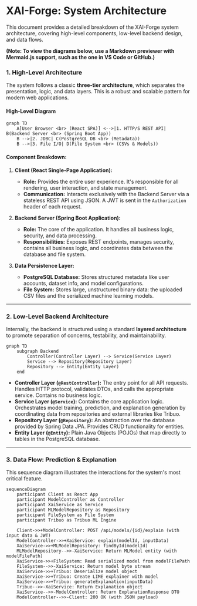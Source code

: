 # XAI-Forge: System Architecture

This document provides a detailed breakdown of the XAI-Forge system architecture, covering high-level components, low-level backend design, and data flows.

**(Note: To view the diagrams below, use a Markdown previewer with Mermaid.js support, such as the one in VS Code or GitHub.)**

### 1. High-Level Architecture

The system follows a classic **three-tier architecture**, which separates the presentation, logic, and data layers. This is a robust and scalable pattern for modern web applications.

#### High-Level Diagram

```mermaid
graph TD
    A[User Browser <br> (React SPA)] <-->|1. HTTP/S REST API| B(Backend Server <br> (Spring Boot App))
    B -->|2. JDBC| C(PostgreSQL DB <br> (Metadata))
    B -->|3. File I/O| D(File System <br> (CSVs & Models))
```

#### Component Breakdown:

1.  **Client (React Single-Page Application):**
    *   **Role:** Provides the entire user experience. It's responsible for all rendering, user interaction, and state management.
    *   **Communication:** Interacts exclusively with the Backend Server via a stateless REST API using JSON. A JWT is sent in the `Authorization` header of each request.

2.  **Backend Server (Spring Boot Application):**
    *   **Role:** The core of the application. It handles all business logic, security, and data processing.
    *   **Responsibilities:** Exposes REST endpoints, manages security, contains all business logic, and coordinates data between the database and file system.

3.  **Data Persistence Layer:**
    *   **PostgreSQL Database:** Stores structured metadata like user accounts, dataset info, and model configurations.
    *   **File System:** Stores large, unstructured binary data: the uploaded CSV files and the serialized machine learning models.

---

### 2. Low-Level Backend Architecture

Internally, the backend is structured using a standard **layered architecture** to promote separation of concerns, testability, and maintainability.

```mermaid
graph TD
    subgraph Backend
        Controller(Controller Layer) --> Service(Service Layer)
        Service --> Repository(Repository Layer)
        Repository --> Entity(Entity Layer)
    end
```

*   **Controller Layer (`@RestController`):** The entry point for all API requests. Handles HTTP protocol, validates DTOs, and calls the appropriate service. Contains no business logic.
*   **Service Layer (`@Service`):** Contains the core application logic. Orchestrates model training, prediction, and explanation generation by coordinating data from repositories and external libraries like Tribuo.
*   **Repository Layer (`@Repository`):** An abstraction over the database provided by Spring Data JPA. Provides CRUD functionality for entities.
*   **Entity Layer (`@Entity`):** Plain Java Objects (POJOs) that map directly to tables in the PostgreSQL database.

---

### 3. Data Flow: Prediction & Explanation

This sequence diagram illustrates the interactions for the system's most critical feature.

```mermaid
sequenceDiagram
    participant Client as React App
    participant ModelController as Controller
    participant XaiService as Service
    participant MLModelRepository as Repository
    participant FileSystem as File System
    participant Tribuo as Tribuo ML Engine

    Client->>+ModelController: POST /api/models/{id}/explain (with input data & JWT)
    ModelController->>+XaiService: explain(modelId, inputData)
    XaiService->>+MLModelRepository: findById(modelId)
    MLModelRepository-->>-XaiService: Return MLModel entity (with modelFilePath)
    XaiService->>+FileSystem: Read serialized model from modelFilePath
    FileSystem-->>-XaiService: Return model byte stream
    XaiService->>+Tribuo: Deserialize model object
    XaiService->>+Tribuo: Create LIME explainer with model
    XaiService->>+Tribuo: generateExplanation(inputData)
    Tribuo-->>-XaiService: Return Explanation object
    XaiService-->>-ModelController: Return ExplanationResponse DTO
    ModelController-->>-Client: 200 OK (with JSON payload)
```
